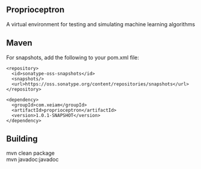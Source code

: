 ## Proprioceptron

A virtual environment for testing and simulating machine learning algorithms

## Maven
For snapshots, add the following to your pom.xml file:

    <repository>
      <id>sonatype-oss-snapshots</id>
      <snapshots/>
      <url>https://oss.sonatype.org/content/repositories/snapshots</url>
    </repository>
    
    <dependency>
      <groupId>com.xeiam</groupId>
      <artifactId>proprioceptron</artifactId>
      <version>1.0.1-SNAPSHOT</version>
    </dependency>

## Building
mvn clean package  
mvn javadoc:javadoc  